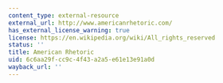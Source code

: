 ```yaml
---
content_type: external-resource
external_url: http://www.americanrhetoric.com/
has_external_license_warning: true
license: https://en.wikipedia.org/wiki/All_rights_reserved
status: ''
title: American Rhetoric
uid: 6c6aa29f-cc9c-4f43-a2a5-e61e13e91a0d
wayback_url: ''
---
```

